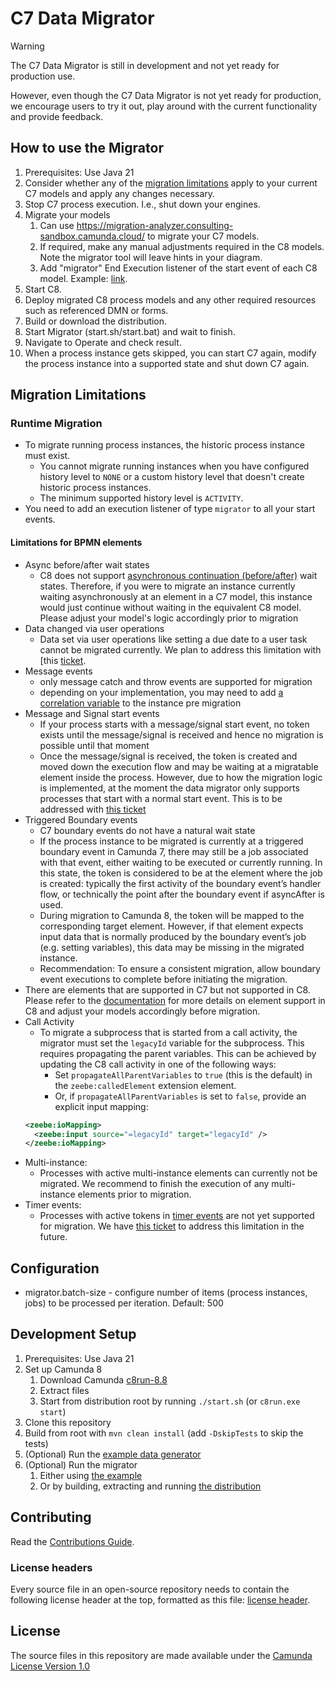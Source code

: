 # C7 Data Migrator

> [!WARNING]  
> The C7 Data Migrator is still in development and not yet ready for production use. 

However, even though the C7 Data Migrator is not yet ready for production, we encourage users to try it out, play around with the current functionality and provide feedback.

## How to use the Migrator

1. Prerequisites: Use Java 21
2. Consider whether any of the [migration limitations](#migration-limitations) apply to your current C7 models and apply any changes necessary.
1. Stop C7 process execution. I.e., shut down your engines.
2. Migrate your models 
   1. Can use https://migration-analyzer.consulting-sandbox.camunda.cloud/ to migrate your C7 models.
   2. If required, make any manual adjustments required in the C8 models. Note the migrator tool will leave hints in your diagram.
   3. Add "migrator" End Execution listener of the start event of each C8 model. Example: [link](./qa/src/test/resources/io/camunda/migrator/bpmn/c8/simpleProcess.bpmn).
1. Start C8.
1. Deploy migrated C8 process models and any other required resources such as referenced DMN or forms.
1. Build or download the distribution.
1. Start Migrator (start.sh/start.bat) and wait to finish.
1. Navigate to Operate and check result.
1. When a process instance gets skipped, you can start C7 again, modify the process instance into a supported state and shut down C7 again.

## Migration Limitations

### Runtime Migration

- To migrate running process instances, the historic process instance must exist.
  - You cannot migrate running instances when you have configured history level to `NONE` or a custom history level that doesn't create historic process instances.
  - The minimum supported history level is `ACTIVITY`.
- You need to add an execution listener of type `migrator` to all your start events.

#### Limitations for BPMN elements

- Async before/after wait states
  - C8 does not support [asynchronous continuation (before/after)](https://docs.camunda.org/manual/latest/user-guide/process-engine/transactions-in-processes/#asynchronous-continuations) wait states. Therefore, if you were to migrate an instance currently waiting asynchronously at an element in a C7 model, this instance would just continue without waiting in the equivalent C8 model. Please adjust your model's logic accordingly prior to migration
- Data changed via user operations
  - Data set via user operations like setting a due date to a user task cannot be migrated currently. We plan to address this limitation with [this [ticket](https://github.com/camunda/camunda-bpm-platform/issues/5182).
- Message events
  - only message catch and throw events are supported for migration
  - depending on your implementation, you may need to add [a correlation variable](https://docs.camunda.io/docs/components/modeler/bpmn/message-events/#messages) to the instance pre migration
- Message and Signal start events
  - If your process starts with a message/signal start event, no token exists until the message/signal is received and hence no migration is possible until that moment
  - Once the message/signal is received, the token is created and moved down the execution flow and may be waiting at a migratable element inside the process. However, due to how the migration logic is implemented, at the moment the data migrator only supports processes that start with a normal start event. This is to be addressed with [this ticket](https://github.com/camunda/camunda-bpm-platform/issues/5195)
- Triggered Boundary events
  - C7 boundary events do not have a natural wait state
  - If the process instance to be migrated is currently at a triggered boundary event in Camunda 7, there may still be a job associated with that event, either waiting to be executed or currently running. In this state, the token is considered to be at the element where the job is created: typically the first activity of the boundary event’s handler flow, or technically the point after the boundary event if asyncAfter is used.
  - During migration to Camunda 8, the token will be mapped to the corresponding target element. However, if that element expects input data that is normally produced by the boundary event’s job (e.g. setting variables), this data may be missing in the migrated instance.
  - Recommendation: To ensure a consistent migration, allow boundary event executions to complete before initiating the migration.
- There are elements that are supported in C7 but not supported in C8. Please refer to the [documentation](https://docs.camunda.io/docs/next/components/modeler/bpmn/bpmn-coverage/) for more details on element support in C8 and adjust your models accordingly before migration.
- Call Activity
   - To migrate a subprocess that is started from a call activity, the migrator must set the `legacyId` variable for the subprocess. This requires propagating the parent variables. This can be achieved by updating the C8 call activity in one of the following ways:  
     - Set `propagateAllParentVariables` to `true` (this is the default) in the `zeebe:calledElement` extension element.  
     - Or, if `propagateAllParentVariables` is set to `false`, provide an explicit input mapping:  
   ```xml
   <zeebe:ioMapping>
     <zeebe:input source="=legacyId" target="legacyId" />
   </zeebe:ioMapping>
- Multi-instance:
  - Processes with active multi-instance elements can currently not be migrated. We recommend to finish the execution of any multi-instance elements prior to migration.
- Timer events:
  - Processes with active tokens in [timer events](https://docs.camunda.org/manual/latest/reference/bpmn20/events/timer-events/) are not yet supported for migration. We have [this ticket](https://github.com/camunda/camunda-bpm-platform/issues/5173) to address this limitation in the future. 

## Configuration

* migrator.batch-size - configure number of items (process instances, jobs) to be processed per iteration. Default: 500


## Development Setup
1. Prerequisites: Use Java 21
1. Set up Camunda 8
   1. Download Camunda [c8run-8.8](https://github.com/camunda/camunda/releases/tag/c8run-8.8)
   1. Extract files
   1. Start from distribution root by running `./start.sh` (or `c8run.exe start`)
1. Clone this repository
1. Build from root with `mvn clean install` (add `-DskipTests` to skip the tests)
1. (Optional) Run the [example data generator](./examples/generate-runtime/src/main/java/io/camunda/migrator/example/ExampleApplication.java)
1. (Optional) Run the migrator
   1. Either using [the example](./examples/migrate-runtime/src/main/java/io/camunda/migrator/example/RuntimeExampleApplication.java)
   1. Or by building, extracting and running [the distribution](./assembly)

## Contributing

Read the [Contributions Guide](https://github.com/camunda/camunda-bpm-platform/blob/master/CONTRIBUTING.md).

### License headers

Every source file in an open-source repository needs to contain the following license header at the top, formatted as this file:
[license header](./license/header.txt).

## License

The source files in this repository are made available under the [Camunda License Version 1.0](./CAMUNDA-LICENSE-1.0.txt)
